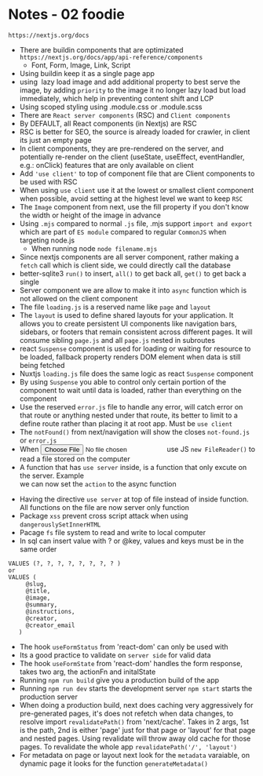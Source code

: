 # Notes - 02 foodie

```
https://nextjs.org/docs
```

- There are buildin components that are optimizated `https://nextjs.org/docs/app/api-reference/components`
  - Font, Form, Image, Link, Script
- Using buildin <Link> keep it as a single page app
- using <Image> lazy load image and add additional property to best serve the image, by adding `priority` to the image it no longer lazy load but load immediately, which help in preventing content shift and LCP
- Using scoped styling using .module.css or .module.scss
- There are `React server components` (RSC) and `Client components`
- By DEFAULT, all React components (in Nextjs) are RSC
- RSC is better for SEO, the source is already loaded for crawler, in client its just an empty page
- In client components, they are pre-rendered on the server, and potentially re-render on the client (useState, useEffect, eventHandler, e.g.: onClick) features that are only available on client
- Add `'use client'` to top of component file that are Client components to be used with RSC
- When using `use client` use it at the lowest or smallest client component when possible, avoid setting at the highest level we want to keep `RSC`  
- The `Image` component from next, use the fill property if you don't know the width or height of the image in advance
- Using `.mjs` compared to normal `.js` file, .mjs support `import and export` which are part of `ES module` compared to regular `CommonJS` when targeting node.js
  - When running node `node filename.mjs`
- Since nextjs components are all server component, rather making a `fetch` call which is client side, we could directly call the database
- better-sqlite3 `run()` to insert, `all()` to get back all, `get()` to get back a single
- Server component we are allow to make it into `async` function which is not allowed on the client component 
- The file `loading.js` is a reserved name like `page` and `layout`
- The `layout` is used to define shared layouts for your application. It allows you to create persistent UI components like navigation bars, sidebars, or footers that remain consistent across different pages. It will consume sibling `page.js` and all `page.js` nested in subroutes
- react `Suspense` component is used for loading or waiting for resource to be loaded, fallback property renders DOM element when data is still being fetched
- Nuxtjs `loading.js` file does the same logic as react `Suspense` component
- By using `Suspense` you able to control only certain portion of the component to wait until data is loaded, rather than everything on the component 
- Use the reserved `error.js` file to handle any error, will catch error on that route or anything nested under that route, its better to limit to a define route rather than placing it at root app. Must be `use client`
- The `notFound()` from next/navigation will show the closes `not-found.js` or `error.js`
- When <input type='file' /> use JS `new FileReader()` to read a file stored on the computer
- A function that has `use server` inside, is a function that only excute on the server. Example <form action={}> we can now set the `action` to the async function 
- Having the directive `use server` at top of file instead of inside function. All functions on the file are now server only function
- Package `xss` prevent cross script attack when using `dangerouslySetInnerHTML`
- Pacage `fs` file system to read and write to local computer
- In sql can insert value with ? or @key, values and keys must be in the same order     
 ```
VALUES (?, ?, ?, ?, ?, ?, ?, ? )
or 
VALUES (
      @slug,
      @title,
      @image,
      @summary,
      @instructions,
      @creator,
      @creator_email
    )
```
- The hook `useFormStatus` from 'react-dom' can only be used with <form ></form>
- Its a good practice to validate on `server side` for valid data
- The hook `useFormState` from 'react-dom' handles the form response, takes two arg, the actionFn and initalState
- Running `npm run build` give you a production build of the app
- Running `npm run dev` starts the development server `npm start` starts the production server
- When doing a production build, next does caching very aggressively for pre-generated pages, it's does not refetch when data changes, to resolve import `revalidatePath()` from 'next/cache'. Takes in 2 args, 1st is the path, 2nd is either 'page' just for that page or 'layout' for that page and nested pages. Using revalidate will throw away old cache for those pages. To revalidate the whole app `revalidatePath('/', 'layout')`
- For metadata on page or layout next look for the `metadata` varaiable, on dynamic page it looks for the function `generateMetadata()`  
